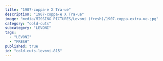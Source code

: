 ```yaml
---
title: "1907-coppa-e X Tra-ue"
description: "1907-coppa-e X Tra-ue"
image: "media/MISSING PICTURES/Levoni (fresh)/1907-coppa-extra-ue.jpg"
category: "cold-cuts"
subcategory: "LEVONI"
tags:
  - "LEVONI"
  - "FRESH"
published: true
id: "cold-cuts-levoni-815"
---
```

